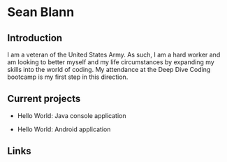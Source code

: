 # Sean Blann

## Introduction
 I am a veteran of the United States Army. As such, I am a hard worker and am looking to better myself and my life circumstances by expanding my skills into the world of coding.  My attendance at the Deep Dive Coding bootcamp is my first step in this direction.

## Current projects

* Hello World: Java console application

* Hello World: Android application

## Links